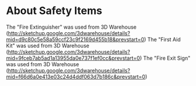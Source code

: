 About Safety Items
============
The "Fire Extinguisher" was used from 3D Warehouse (http://sketchup.google.com/3dwarehouse/details?mid=d9c80c5e58a59ccf23c9f2169d455b18&prevstart=0)
The "First Aid Kit" was used from 3D Warehouse (http://sketchup.google.com/3dwarehouse/details?mid=9fceb7ab5ad1a13955da0e737f1ef0cc&prevstart=0)
The "Fire Exit Sign" was used from 3D Warehouse (http://sketchup.google.com/3dwarehouse/details?mid=f66d6a0e413e03c24d4ddf063d7b186c&prevstart=0)